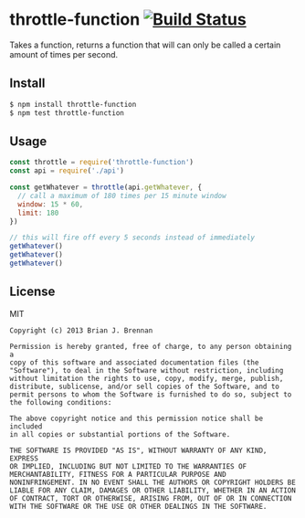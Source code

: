 # throttle-function [![Build Status](https://secure.travis-ci.org/brianloveswords/throttle-function.png?branch=master)](http://travis-ci.org/brianloveswords/throttle-function)

Takes a function, returns a function that will can only be called a certain amount of times per second.

## Install

```bash
$ npm install throttle-function
$ npm test throttle-function
```

## Usage

```js
const throttle = require('throttle-function')
const api = require('./api')

const getWhatever = throttle(api.getWhatever, {
  // call a maximum of 180 times per 15 minute window
  window: 15 * 60,
  limit: 180
})

// this will fire off every 5 seconds instead of immediately
getWhatever()
getWhatever()
getWhatever()
```

## License
MIT

```
Copyright (c) 2013 Brian J. Brennan

Permission is hereby granted, free of charge, to any person obtaining a
copy of this software and associated documentation files (the
"Software"), to deal in the Software without restriction, including
without limitation the rights to use, copy, modify, merge, publish,
distribute, sublicense, and/or sell copies of the Software, and to
permit persons to whom the Software is furnished to do so, subject to
the following conditions:

The above copyright notice and this permission notice shall be included
in all copies or substantial portions of the Software.

THE SOFTWARE IS PROVIDED "AS IS", WITHOUT WARRANTY OF ANY KIND, EXPRESS
OR IMPLIED, INCLUDING BUT NOT LIMITED TO THE WARRANTIES OF
MERCHANTABILITY, FITNESS FOR A PARTICULAR PURPOSE AND
NONINFRINGEMENT. IN NO EVENT SHALL THE AUTHORS OR COPYRIGHT HOLDERS BE
LIABLE FOR ANY CLAIM, DAMAGES OR OTHER LIABILITY, WHETHER IN AN ACTION
OF CONTRACT, TORT OR OTHERWISE, ARISING FROM, OUT OF OR IN CONNECTION
WITH THE SOFTWARE OR THE USE OR OTHER DEALINGS IN THE SOFTWARE.
```
